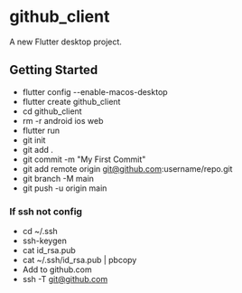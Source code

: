 # github_client

A new Flutter desktop project.

## Getting Started

- flutter config --enable-macos-desktop
- flutter create github_client
- cd github_client
- rm -r android ios web
- flutter run
- git init
- git add .
- git commit -m "My First Commit"
- git add remote origin git@github.com:username/repo.git
- git branch -M main
- git push -u origin main

### If ssh not config
- cd ~/.ssh
- ssh-keygen
- cat id_rsa.pub
- cat ~/.ssh/id_rsa.pub | pbcopy
- Add to github.com
- ssh -T git@github.com
